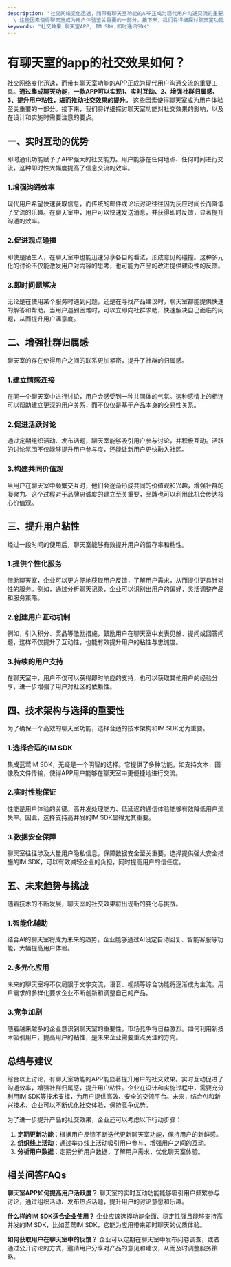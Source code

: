 ```yaml
---
description: "社交网络变化迅速，而带有聊天室功能的APP正成为现代用户沟通交流的重要工具。**通过集成聊天功能，一款APP可以实现1、实时互动、2、增强社群归属感、3、提升用户粘性，进而推动社交效果的提升。**\
  \ 这些因素使得聊天室成为用户体验至关重要的一部分。接下来，我们将详细探讨聊天室功能对社交效果的影响，以及在设计和实施时需要注意的要点。"
keywords: "社交效果,聊天室APP, IM SDK,即时通讯SDK"
---
```

# 有聊天室的app的社交效果如何？

社交网络变化迅速，而带有聊天室功能的APP正成为现代用户沟通交流的重要工具。**通过集成聊天功能，一款APP可以实现1、实时互动、2、增强社群归属感、3、提升用户粘性，进而推动社交效果的提升。** 这些因素使得聊天室成为用户体验至关重要的一部分。接下来，我们将详细探讨聊天室功能对社交效果的影响，以及在设计和实施时需要注意的要点。

## **一、实时互动的优势**

即时通讯功能赋予了APP强大的社交能力。用户能够在任何地点、任何时间进行交流，这种即时性大幅度提高了信息交流的效率。

### **1.增强沟通效率**
现代用户希望快速获取信息，而传统的邮件或论坛讨论往往因为反应时间长而降低了交流的乐趣。在聊天室中，用户可以快速发送消息，并获得即时反馈，显著提升沟通的效率。

### **2.促进观点碰撞**
即使是陌生人，在聊天室中也能迅速分享各自的看法，形成意见的碰撞。这种多元化的讨论不仅能激发用户对内容的思考，也可能为产品的改进提供建设性的反馈。

### **3.即时问题解决**
无论是在使用某个服务时遇到问题，还是在寻找产品建议时，聊天室都能提供快速的解答和帮助。当用户遇到困难时，可以立即向社群求助，快速解决自己面临的问题，从而提升用户满意度。

## **二、增强社群归属感**

聊天室的存在使得用户之间的联系更加紧密，提升了社群的归属感。

### **1.建立情感连接**
在同一个聊天室中进行讨论，用户会感受到一种共同体的气氛。这种感情上的相连可以帮助建立更深的用户关系，而不仅仅是基于产品本身的交易性关系。

### **2.促进活跃讨论**
通过定期组织活动、发布话题，聊天室能够吸引用户参与讨论，并积极互动。活跃的讨论氛围不仅能够提升用户参与度，还能让新用户更快融入社区。

### **3.构建共同价值观**
当用户在聊天室中频繁交互时，他们会逐渐形成共同的价值观和兴趣，增强社群的凝聚力。这个过程对于品牌忠诚度的建立至关重要，品牌也可以利用此机会传达核心价值观。

## **三、提升用户粘性**

经过一段时间的使用后，聊天室能够有效提升用户的留存率和粘性。

### **1.提供个性化服务**
借助聊天室，企业可以更方便地获取用户反馈，了解用户需求，从而提供更具针对性的服务。例如，通过分析聊天记录，企业可以识别出用户的偏好，灵活调整产品和服务策略。

### **2.创建用户互动机制**
例如，引入积分、奖品等激励措施，鼓励用户在聊天室中发表见解、提问或回答问题，这样不仅提升了互动性，也能有效提升用户的粘性与忠诚度。

### **3.持续的用户支持**
在聊天室中，用户不仅可以获得即时响应的支持，也可以获取其他用户的经验分享，进一步增强了用户对社区的依赖性。

## **四、技术架构与选择的重要性**

为了确保一个高效的聊天室功能，选择合适的技术架构和IM SDK尤为重要。

### **1.选择合适的IM SDK**
集成蓝莺IM SDK，无疑是一个明智的选择。它提供了多种功能，如支持文本、图像及文件传输，使得APP用户能够在聊天室中更便捷地进行交流。

### **2.实时性能保证**
性能是用户体验的关键。高并发处理能力、低延迟的通信体验能够有效降低用户流失率。因此，选择支持高并发的IM SDK显得尤其重要。

### **3.数据安全保障**
聊天室往往涉及大量用户隐私信息，保障数据安全至关重要。选择提供强大安全措施的IM SDK，可以有效减轻企业的负担，同时提高用户的信任度。

## **五、未来趋势与挑战**

随着技术的不断发展，聊天室的社交效果将出现新的变化与挑战。

### **1.智能化辅助**
结合AI的聊天室将成为未来的趋势，企业能够通过AI设定自动回复、智能客服等功能，大幅提高用户体验。

### **2.多元化应用**
未来的聊天室将不仅局限于文字交流，语音、视频等综合功能将逐渐成为主流。用户需求的多样化要求企业不断创新和调整自己的产品。

### **3.竞争加剧**
随着越来越多的企业意识到聊天室的重要性，市场竞争将日益激烈。如何利用新技术吸引用户，提高用户的粘性，是未来企业需要重点关注的方向。

## **总结与建议**

综合以上讨论，有聊天室功能的APP能显著提升用户的社交效果。实时互动促进了沟通效率，增强社群归属感，提升用户粘性。企业在设计和实施过程中，需要充分利用IM SDK等技术支撑，为用户提供高效、安全的交流平台。未来，结合AI和新兴技术，企业可以不断优化社交体验，保持竞争优势。

为了进一步提升产品的社交效果，企业还可以考虑以下行动步骤： 

1. **定期更新功能**：根据用户反馈不断迭代更新聊天室功能，保持用户的新鲜感。
2. **组织线上活动**：通过举办线上活动吸引用户参与，增强用户之间的互动。
3. **分析用户数据**：定期分析用户数据，了解用户需求，优化聊天室体验。

## 相关问答FAQs
**聊天室APP如何提高用户活跃度？**
聊天室的实时互动功能能够吸引用户频繁参与讨论，通过组织活动、发布热点话题，提升用户的讨论意愿和乐趣。

**什么样的IM SDK适合企业使用？**
企业应该选择功能全面、稳定性强且能够支持高并发的IM SDK，比如蓝莺IM SDK，它能为应用带来即时聊天的优质体验。

**如何获取用户在聊天室中的反馈？**
企业可以定期在聊天室中发布问卷调查，或者通过公开讨论的方式，邀请用户分享对产品的意见和建议，从而及时调整服务策略。

